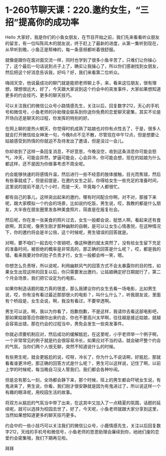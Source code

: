 # 1-260节聊天课：220.邀约女生，“三招”提高你的成功率

Hello 大家好，我是你们的小鱼女朋友，在节目开始之前，我们先来看看听众朋友的留言，有一位叫陈风木的朋友说，终于赶上了最新的进度，从第一集听到现在，从早听到晚，小鱼正是帮棒的，每一条音频都听着很舒服。

就像是跟你在面对面交流一样，同时也学到了很多小鱼辛苦了，只难们让你操心了，这个最后一句话说到点子上了，确实让我操心了，所以你们感谢找到女朋友，然后把这个好消息告诉我，好吗？好，我们来看第二位听众。

嗨阔天空，他说最成功的聊门就是能把老师聊上手，来，看来这位朋友，很有理想，理想很远大，好了，今天跟大家说到这个约会中的突发事件，大家如果想知道更多的约会技巧，更多的聊天技巧。

可以关注我们的微信公众号小路情感先生，关注以后，回复数字212，天心的手机号和微信号，小鱼老师的孙助理会联系到你送你免费的恋爱聊天密集，其实不论是开场白还是聊天的过程，你发挥的特别的好。

在网上聊的是热火朝天，你觉得时机成熟了姑娘也对你有点性去了，于是，很多人就会打开微信给女神发一句，今晚8点不见不散，尽管现在中午12点，但是想要让姑娘感受到热情的你就迫不及待发出了邀请，但是没过一会儿。

你却收到了这样一条回复消息，不好意思，今晚没空，收到这条消息你可能会怒气，冲天，可能会异然，梦逼可能会，心会异冷，你可能会想，现在的姑娘为什么都这样，还不是因为你做事考虑不周全呢。

约会能够快速的将感情升温，然后进行一些不经意的肢体接触，目光而焦错，然后有些事就成了，但是前提是，在邀约女生之前，你得给女生一些充足的准备时间，这里说的提前不是几个小时，而是一天，毕竟每个人都很忙。

都有自己的事儿，这样突出起来的邀约，哪有时间配合你啊，对不对，那接下来呢，跟大家模拟一个约会的场景，比如说约吃饭，男生说，哎，我教的都是什么朋友，大半夜在朋友圈里发各种美食照片，简直是在报复社会。

然后呢，你在发一张美食的照片过去，女生一般都会说，挺悠人啊，看起来还有食欲啊，其实呢，像男生刚才那种幽默的自朝，是可以让女生心情愚悦，在这种情况下，你的邀约将会是半公倍，这个时候呢，男生错误的回答就是。

对啊，要不咱们一起去吃个夜销吧，像这种邀约就太突然了，没有给女生留下充足的准备时间，被拒绝的概率是非常高的，那正确的回答是什么呢？，哎，都是我的错，看来我要对你的肚子负责才行，女生一般都会哗一笑，嗯。

你想怎么负责呀，所以说呢，利用幽默风气的回答方式不会太暴露你的目的性，如果女生出现这样的回复以后，你只需要发出邀约，让姑娘确定好日期就行了，第二个月会场景，我们把它设定为约电影。

如果你制造话题的能力真的很差，那么我建议你约女生去看一场电影，比如男生说，哎，你有没有看过最近那部很火的电影？，叫什么什么？，听我朋友说，里面有个桥段是，女生会说，啊，我没有看过，不要举透啊。

男生可以说，啊，我以为你看了，抱歉抱歉，不是这样，我请你去看这部电影吧，那如果姑娘答应你跟你出来约会，你也不要高兴太早啊，往往越是接近姑娘，就越会容易出错，那在约会的过程当中，男免会发生一些突发事件。

你就必须要机制应对，然后成功的缓解尴尬，在这里呢，小宇老师举一个例子啊，一个非常常见的例子就是约会很容易冷长，如果应对不当的话，就会破坏整个约会的气氛，当你们两个人很无聊，突然不知道说什么的时候。

有些男生呢，就会更尴尬的说，哎呀，冷长了，你为什么不说话啊，好尴尬，那就看看谁更冷吧，那正确的回答方式是什么呢？，男生可以这样说，记住了啊，以前上学的时候呢，每当晚自习没人管我们，我们都会各种吵闹。

但是总有那么一刻，全场都会静下来，那个时候，班上的男生都会吓唬女生说，有鬼进来了，男生说，你看，我们刚才很安静就是因为有鬼进过了，所以说这样一个有趣的眼泽呢，用校园生活的故事。

将双方从尴尬的气氛当中带了出来，在这其中又加入了一点精夏的氛围，话题的延续呢，就可以选择为校园去世了，好了，今天呢，小鱼老师就跟大家分享到这里，当然如果想知道更多的聊天技巧更多。

约会中的一些小技巧可以关注我们的微信公众号，小鹿情感先生，关注以后回复数字212，天线的手机号和微信号，小鱼老师的思恩助理会廉续到你，祂祂们废的恋爱约会密集哦，我们下期再见啦。

拜拜